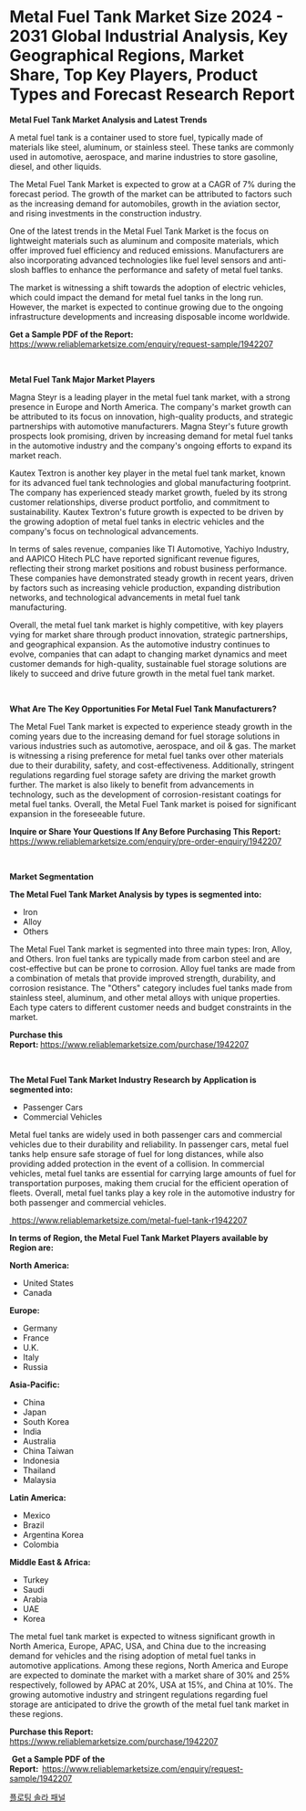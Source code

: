 <p><h1>Metal Fuel Tank Market Size 2024 - 2031 Global Industrial Analysis, Key Geographical Regions, Market Share, Top Key Players, Product Types and Forecast Research Report</h1></p><p><strong>Metal Fuel Tank Market Analysis and Latest Trends</strong></p>
<p><p>A metal fuel tank is a container used to store fuel, typically made of materials like steel, aluminum, or stainless steel. These tanks are commonly used in automotive, aerospace, and marine industries to store gasoline, diesel, and other liquids.</p><p>The Metal Fuel Tank Market is expected to grow at a CAGR of 7% during the forecast period. The growth of the market can be attributed to factors such as the increasing demand for automobiles, growth in the aviation sector, and rising investments in the construction industry.</p><p>One of the latest trends in the Metal Fuel Tank Market is the focus on lightweight materials such as aluminum and composite materials, which offer improved fuel efficiency and reduced emissions. Manufacturers are also incorporating advanced technologies like fuel level sensors and anti-slosh baffles to enhance the performance and safety of metal fuel tanks.</p><p>The market is witnessing a shift towards the adoption of electric vehicles, which could impact the demand for metal fuel tanks in the long run. However, the market is expected to continue growing due to the ongoing infrastructure developments and increasing disposable income worldwide.</p></p>
<p><strong>Get a Sample PDF of the Report:&nbsp;</strong> <a href="https://www.reliablemarketsize.com/enquiry/request-sample/1942207">https://www.reliablemarketsize.com/enquiry/request-sample/1942207</a></p>
<p>&nbsp;</p>
<p><strong>Metal Fuel Tank Major Market Players</strong></p>
<p><p>Magna Steyr is a leading player in the metal fuel tank market, with a strong presence in Europe and North America. The company's market growth can be attributed to its focus on innovation, high-quality products, and strategic partnerships with automotive manufacturers. Magna Steyr's future growth prospects look promising, driven by increasing demand for metal fuel tanks in the automotive industry and the company's ongoing efforts to expand its market reach.</p><p>Kautex Textron is another key player in the metal fuel tank market, known for its advanced fuel tank technologies and global manufacturing footprint. The company has experienced steady market growth, fueled by its strong customer relationships, diverse product portfolio, and commitment to sustainability. Kautex Textron's future growth is expected to be driven by the growing adoption of metal fuel tanks in electric vehicles and the company's focus on technological advancements.</p><p>In terms of sales revenue, companies like TI Automotive, Yachiyo Industry, and AAPICO Hitech PLC have reported significant revenue figures, reflecting their strong market positions and robust business performance. These companies have demonstrated steady growth in recent years, driven by factors such as increasing vehicle production, expanding distribution networks, and technological advancements in metal fuel tank manufacturing.</p><p>Overall, the metal fuel tank market is highly competitive, with key players vying for market share through product innovation, strategic partnerships, and geographical expansion. As the automotive industry continues to evolve, companies that can adapt to changing market dynamics and meet customer demands for high-quality, sustainable fuel storage solutions are likely to succeed and drive future growth in the metal fuel tank market.</p></p>
<p>&nbsp;</p>
<p><strong>What Are The Key Opportunities For Metal Fuel Tank Manufacturers?</strong></p>
<p><p>The Metal Fuel Tank market is expected to experience steady growth in the coming years due to the increasing demand for fuel storage solutions in various industries such as automotive, aerospace, and oil & gas. The market is witnessing a rising preference for metal fuel tanks over other materials due to their durability, safety, and cost-effectiveness. Additionally, stringent regulations regarding fuel storage safety are driving the market growth further. The market is also likely to benefit from advancements in technology, such as the development of corrosion-resistant coatings for metal fuel tanks. Overall, the Metal Fuel Tank market is poised for significant expansion in the foreseeable future.</p></p>
<p><strong>Inquire or Share Your Questions If Any Before Purchasing This Report:</strong> <a href="https://www.reliablemarketsize.com/enquiry/pre-order-enquiry/1942207">https://www.reliablemarketsize.com/enquiry/pre-order-enquiry/1942207</a></p>
<p>&nbsp;</p>
<p><strong>Market Segmentation</strong></p>
<p><strong>The Metal Fuel Tank Market Analysis by types is segmented into:</strong></p>
<p><ul><li>Iron</li><li>Alloy</li><li>Others</li></ul></p>
<p><p>The Metal Fuel Tank market is segmented into three main types: Iron, Alloy, and Others. Iron fuel tanks are typically made from carbon steel and are cost-effective but can be prone to corrosion. Alloy fuel tanks are made from a combination of metals that provide improved strength, durability, and corrosion resistance. The "Others" category includes fuel tanks made from stainless steel, aluminum, and other metal alloys with unique properties. Each type caters to different customer needs and budget constraints in the market.</p></p>
<p><strong>Purchase this Report:&nbsp;</strong><a href="https://www.reliablemarketsize.com/purchase/1942207">https://www.reliablemarketsize.com/purchase/1942207</a></p>
<p>&nbsp;</p>
<p><strong>The Metal Fuel Tank Market Industry Research by Application is segmented into:</strong></p>
<p><ul><li>Passenger Cars</li><li>Commercial Vehicles</li></ul></p>
<p><p>Metal fuel tanks are widely used in both passenger cars and commercial vehicles due to their durability and reliability. In passenger cars, metal fuel tanks help ensure safe storage of fuel for long distances, while also providing added protection in the event of a collision. In commercial vehicles, metal fuel tanks are essential for carrying large amounts of fuel for transportation purposes, making them crucial for the efficient operation of fleets. Overall, metal fuel tanks play a key role in the automotive industry for both passenger and commercial vehicles.</p></p>
<p><a href="https://www.reliablemarketsize.com/metal-fuel-tank-r1942207">&nbsp;https://www.reliablemarketsize.com/metal-fuel-tank-r1942207</a></p>
<p><strong>In terms of Region, the Metal Fuel Tank Market Players available by Region are:</strong></p>
<p>
    <p> <strong> North America: </strong>
        <ul>
            <li>United States</li>
            <li>Canada</li>
        </ul>
        </p> 
    <p> <strong> Europe: </strong>
        <ul>
            <li>Germany</li>
            <li>France</li>
            <li>U.K.</li>
            <li>Italy</li>
            <li>Russia</li>
        </ul>
        </p> 
    <p> <strong> Asia-Pacific: </strong>
        <ul>
            <li>China</li>
            <li>Japan</li>
            <li>South Korea</li>
            <li>India</li>
            <li>Australia</li>
            <li>China Taiwan</li>
            <li>Indonesia</li>
            <li>Thailand</li>
            <li>Malaysia</li>
        </ul>
        </p> 
    <p> <strong> Latin America: </strong>
        <ul>
            <li>Mexico</li>
            <li>Brazil</li>
            <li>Argentina Korea</li>
            <li>Colombia</li>
        </ul>
        </p> 
    <p> <strong> Middle East & Africa: </strong>
        <ul>
            <li>Turkey</li>
            <li>Saudi</li>
            <li>Arabia</li>
            <li>UAE</li>
            <li>Korea</li>
        </ul>
    </p>
    </p>
<p><p>The metal fuel tank market is expected to witness significant growth in North America, Europe, APAC, USA, and China due to the increasing demand for vehicles and the rising adoption of metal fuel tanks in automotive applications. Among these regions, North America and Europe are expected to dominate the market with a market share of 30% and 25% respectively, followed by APAC at 20%, USA at 15%, and China at 10%. The growing automotive industry and stringent regulations regarding fuel storage are anticipated to drive the growth of the metal fuel tank market in these regions.</p></p>
<p><strong>Purchase this Report: </strong><a href="https://www.reliablemarketsize.com/purchase/1942207">https://www.reliablemarketsize.com/purchase/1942207</a></p>
<p>&nbsp;<strong>Get a Sample PDF of the Report:&nbsp;&nbsp;</strong><a href="https://www.reliablemarketsize.com/enquiry/request-sample/1942207">https://www.reliablemarketsize.com/enquiry/request-sample/1942207</a></p>
<p><strong></strong></p>
<p><p><a href="https://github.com/vss5505pa7z1p/Market-Research-Report-List-3/blob/main/35039694313.md">플로팅 솔라 패널</a></p></p>